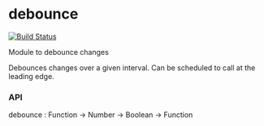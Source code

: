 # debounce

[![Build Status](https://travis-ci.org/whamcloud/debounce.svg?branch=master)](https://travis-ci.org/whamcloud/debounce)

Module to debounce changes

Debounces changes over a given interval. Can be scheduled to call
at the leading edge.

### API

debounce : Function -> Number -> Boolean -> Function
